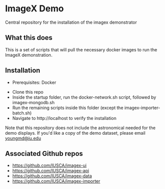 # ImageX Demo
Central repository for the installation of the imagex demonstrator

## What this does
This is a set of scripts that will pull the necessary docker images to run the ImageX demonstration.

## Installation

* Prerequisites:  Docker

- Clone this repo
- Inside the startup folder, run the docker-network.sh script, followed by imagex-mongodb.sh
- Run the remaining scripts inside this folder (except the imagex-importer-batch.sh)
- Navigate to http://localhost to verify the installation

Note that this repository does not include the astronomical needed for the demo displays.  If you'd like a copy of the demo dataset, please email youngmd@iu.edu

## Associated Github repos

- https://github.com/IUSCA/imagex-ui
- https://github.com/IUSCA/imagex-api
- https://github.com/IUSCA/imagex-data
- https://github.com/IUSCA/imagex-importer
